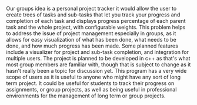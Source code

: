 Our groups idea is a personal project tracker it would allow the user to create trees of tasks and sub-tasks that let you track your progress and completion of each task and displays progress percentage of each parent task and the whole project, with configurable weights. This problem helps to address the issue of project management especially in groups, as it allows for easy visualization of what has been done, what needs to be done, and how much progress has been made. Some planned features include a visualizer for project and sub-task completion, and integration for multiple users. The project is planned to be developed in c++ as that's what most group members are familiar with, though that is subject to change as it hasn't really been a topic for discussion yet. This program has a very wide scope of users as it is useful to anyone who might have any sort of long term project. It could be useful for students to track their progress on assignments, or group projects, as well as being useful in professional environments for the management of long term or group projects.
